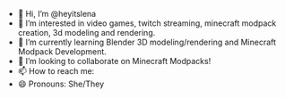 - 👋 Hi, I’m @heyitslena
- 👀 I’m interested in video games, twitch streaming, minecraft modpack creation, 3d modeling and rendering.
- 🌱 I’m currently learning Blender 3D modeling/rendering and Minecraft Modpack Development. 
- 💞️ I’m looking to collaborate on Minecraft Modpacks! 
- 📫 How to reach me: 
- 😄 Pronouns: She/They

<!---
heyitslena/heyitslena is a ✨ special ✨ repository because its `README.md` (this file) appears on your GitHub profile.
You can click the Preview link to take a look at your changes.
--->

